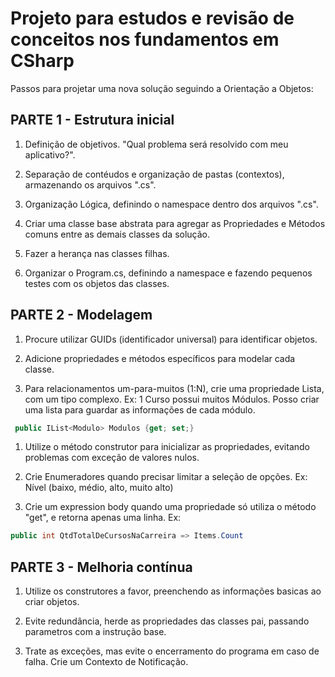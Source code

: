 # Projeto para estudos e revisão de conceitos nos fundamentos em CSharp

Passos para projetar uma nova solução seguindo a Orientação a Objetos:

## PARTE 1 - Estrutura inicial

1. Definição de objetivos. "Qual problema será resolvido com meu aplicativo?".

1. Separação de contéudos e organização de pastas (contextos), armazenando os arquivos ".cs".

1. Organização Lógica, definindo o namespace dentro dos arquivos ".cs".

1. Criar uma classe base abstrata para agregar as Propriedades
   e Métodos comuns entre as demais classes da solução.

1. Fazer a herança nas classes filhas.

1. Organizar o Program.cs, definindo a namespace e fazendo
   pequenos testes com os objetos das classes.

## PARTE 2 - Modelagem

1. Procure utilizar GUIDs (identificador universal) para identificar objetos.

1. Adicione propriedades e métodos específicos para modelar cada classe.

1. Para relacionamentos um-para-muitos (1:N), crie uma propriedade Lista,
   com um tipo complexo.
   Ex: 1 Curso possui muitos Módulos. Posso criar uma lista
   para guardar as informações de cada módulo.

```csharp
 public IList<Modulo> Modulos {get; set;}
```

1. Utilize o método construtor para inicializar as propriedades,
   evitando problemas com exceção de valores nulos.

1. Crie Enumeradores quando precisar limitar a seleção de opções.
   Ex: Nível (baixo, médio, alto, muito alto)

1. Crie um expression body quando uma propriedade só utiliza o método
   "get", e retorna apenas uma linha. Ex:

```csharp
public int QtdTotalDeCursosNaCarreira => Items.Count
```

## PARTE 3 - Melhoria contínua

1. Utilize os construtores a favor, preenchendo as informações basicas ao criar objetos.

1. Evite redundância, herde as propriedades das classes pai, passando parametros com a instrução base.

1. Trate as exceções, mas evite o encerramento do programa em caso de falha. Crie um Contexto de Notificação.
